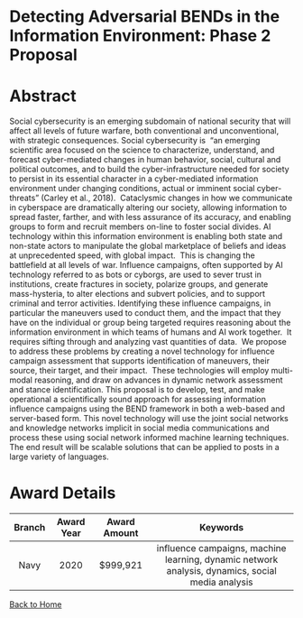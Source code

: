 
Detecting Adversarial BENDs in the Information Environment: Phase 2 Proposal
============================================================================

# Abstract


Social cybersecurity is an emerging subdomain of national security that will affect all levels of future warfare, both conventional and unconventional, with strategic consequences. Social cybersecurity is  “an emerging scientific area focused on the science to characterize, understand, and forecast cyber-mediated changes in human behavior, social, cultural and political outcomes, and to build the cyber-infrastructure needed for society to persist in its essential character in a cyber-mediated information environment under changing conditions, actual or imminent social cyber-threats” (Carley et al., 2018).  Cataclysmic changes in how we communicate in cyberspace are dramatically altering our society, allowing information to spread faster, farther, and with less assurance of its accuracy, and enabling groups to form and recruit members on-line to foster social divides. AI technology within this information environment is enabling both state and non-state actors to manipulate the global marketplace of beliefs and ideas at unprecedented speed, with global impact.  This is changing the battlefield at all levels of war. Influence campaigns, often supported by AI technology referred to as bots or cyborgs, are used to sever trust in institutions, create fractures in society, polarize groups, and generate mass-hysteria, to alter elections and subvert policies, and to support criminal and terror activities. Identifying these influence campaigns, in particular the maneuvers used to conduct them, and the impact that they have on the individual or group being targeted requires reasoning about the information environment in which teams of humans and AI work together.  It requires sifting through and analyzing vast quantities of data.  We propose to address these problems by creating a novel technology for influence campaign assessment that supports identification of maneuvers, their source, their target, and their impact.  These technologies will employ multi-modal reasoning, and draw on advances in dynamic network assessment and stance identification. This proposal is to develop, test, and make operational a scientifically sound approach for assessing information influence campaigns using the BEND framework in both a web-based and server-based form. This novel technology will use the joint social networks and knowledge networks implicit in social media communications and process these using social network informed machine learning techniques.  The end result will be scalable solutions that can be applied to posts in a large variety of languages.  

# Award Details

|Branch|Award Year|Award Amount|Keywords|
| :---: | :---: | :---: | :---: |
|Navy|2020|$999,921|influence campaigns, machine learning, dynamic network analysis, dynamics, social media analysis|
  
  


[Back to Home](https://github.com/chrischow/dod_sbir_awards#2057)